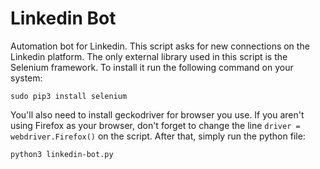 # Linkedin Bot
Automation bot for Linkedin. This script asks for new connections on the Linkedin platform. 
The only external library used in this script is the Selenium framework. To install it run the following command on your system:
```
sudo pip3 install selenium
```
You'll also need to install geckodriver for browser you use. If you aren't using Firefox as your browser, don't forget to change the line `driver = webdriver.Firefox()` on the script.
After that, simply run the python file:
```
python3 linkedin-bot.py
```
